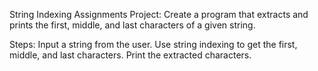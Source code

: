 String Indexing Assignments
Project: Create a program that extracts and prints the first, middle, and last characters of a given string.

Steps:
Input a string from the user.
Use string indexing to get the first, middle, and last characters.
Print the extracted characters.
